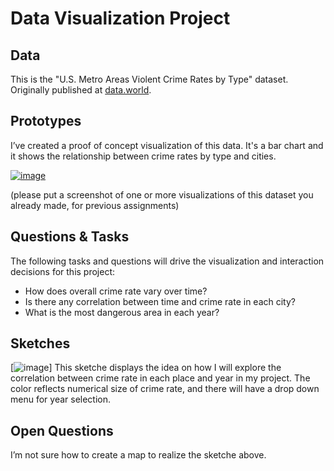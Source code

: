 # Data Visualization Project

## Data
This is the "U.S. Metro Areas Violent Crime Rates by Type" dataset. Originally published at [data.world](https://data.world/carlvlewis/u-s-metro-areas-violent-crime-rates-by-type-1970-2015). 

## Prototypes

I’ve created a proof of concept visualization of this data. It's a bar chart  and it shows the relationship between crime rates by type and cities.

[![image](https://user-images.githubusercontent.com/44675597/65655739-3cb03400-dfeb-11e9-9681-a7d6c6f38142.png)](https://beta.vizhub.com/yyaaa1/51d8e4ac85ba43a8b8924ec4ab674892)

(please put a screenshot of one or more visualizations of this dataset you already made, for previous assignments)

## Questions & Tasks

The following tasks and questions will drive the visualization and interaction decisions for this project:

 * How does overall crime rate vary over time?
 * Is there any correlation between time and crime rate in each city?
 * What is the most dangerous area in each year?
 

## Sketches

[![image](https://user-images.githubusercontent.com/44675597/65656505-10e27d80-dfee-11e9-99a0-a05b74976e10.png)]
This sketche displays the idea on how I will explore the correlation between crime rate in each place and year in my project.
The color reflects numerical size of crime rate, and there will have a drop down menu for year selection.

## Open Questions

I’m not sure how to create a map to realize the sketche above. 
